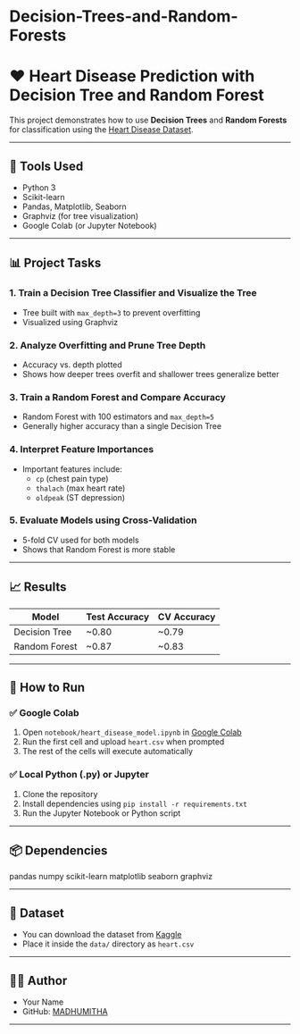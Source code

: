 # Decision-Trees-and-Random-Forests

# ❤️ Heart Disease Prediction with Decision Tree and Random Forest

This project demonstrates how to use **Decision Trees** and **Random Forests** for classification using the [Heart Disease Dataset](https://www.kaggle.com/datasets/johnsmith88/heart-disease-dataset).

---

## 🔧 Tools Used

- Python 3
- Scikit-learn
- Pandas, Matplotlib, Seaborn
- Graphviz (for tree visualization)
- Google Colab (or Jupyter Notebook)

---

## 📊 Project Tasks

### 1. Train a Decision Tree Classifier and Visualize the Tree
- Tree built with `max_depth=3` to prevent overfitting
- Visualized using Graphviz

### 2. Analyze Overfitting and Prune Tree Depth
- Accuracy vs. depth plotted
- Shows how deeper trees overfit and shallower trees generalize better

### 3. Train a Random Forest and Compare Accuracy
- Random Forest with 100 estimators and `max_depth=5`
- Generally higher accuracy than a single Decision Tree

### 4. Interpret Feature Importances
- Important features include:
  - `cp` (chest pain type)
  - `thalach` (max heart rate)
  - `oldpeak` (ST depression)

### 5. Evaluate Models using Cross-Validation
- 5-fold CV used for both models
- Shows that Random Forest is more stable

---

## 📈 Results

| Model           | Test Accuracy | CV Accuracy |
|----------------|---------------|-------------|
| Decision Tree  | ~0.80         | ~0.79       |
| Random Forest  | ~0.87         | ~0.83       |

---

## 🚀 How to Run

### ✅ Google Colab

1. Open `notebook/heart_disease_model.ipynb` in [Google Colab](https://colab.research.google.com/)
2. Run the first cell and upload `heart.csv` when prompted
3. The rest of the cells will execute automatically

### ✅ Local Python (.py) or Jupyter

1. Clone the repository
2. Install dependencies using `pip install -r requirements.txt`
3. Run the Jupyter Notebook or Python script

---

## 📦 Dependencies

pandas
numpy
scikit-learn
matplotlib
seaborn
graphviz


---

## 📁 Dataset

- You can download the dataset from [Kaggle](https://www.kaggle.com/datasets/johnsmith88/heart-disease-dataset)
- Place it inside the `data/` directory as `heart.csv`

---

## 👨‍💻 Author

- Your Name
- GitHub: [MADHUMITHA](https://github.com/madhu028/madhu.git)

---
